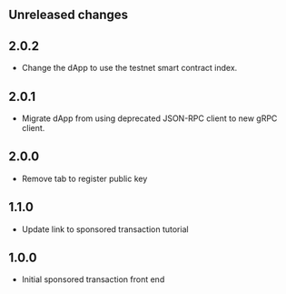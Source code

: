 ## Unreleased changes

## 2.0.2

-   Change the dApp to use the testnet smart contract index.

## 2.0.1

-   Migrate dApp from using deprecated JSON-RPC client to new gRPC client.

## 2.0.0

-   Remove tab to register public key

## 1.1.0

-   Update link to sponsored transaction tutorial

## 1.0.0

-   Initial sponsored transaction front end
